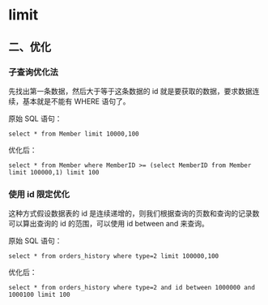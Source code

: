 # limit







## 二、优化

### 子查询优化法

先找出第一条数据，然后大于等于这条数据的 id 就是要获取的数据，要求数据连续，基本就是不能有 WHERE 语句了。

原始 SQL 语句：

```mysql
select * from Member limit 10000,100
```

优化后：

```mysql
select * from Member where MemberID >= (select MemberID from Member limit 100000,1) limit 100
```

### 使用 id 限定优化

这种方式假设数据表的 id 是连续递增的，则我们根据查询的页数和查询的记录数可以算出查询的 id 的范围，可以使用 id between and 来查询。

原始 SQL 语句：

```mysql
select * from orders_history where type=2 limit 100000,100
```

优化后：

```mysql
select * from orders_history where type=2 and id between 1000000 and 1000100 limit 100
```